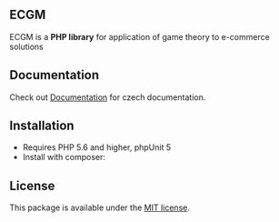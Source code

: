 
ECGM
------------

ECGM is a **PHP library** for application of game theory to e-commerce solutions


## Documentation

Check out [Documentation](/doc/doc.pdf) for czech documentation.

## Installation

* Requires PHP 5.6 and higher, phpUnit 5
* Install with composer: 

## License

This package is available under the [MIT license](LICENSE).